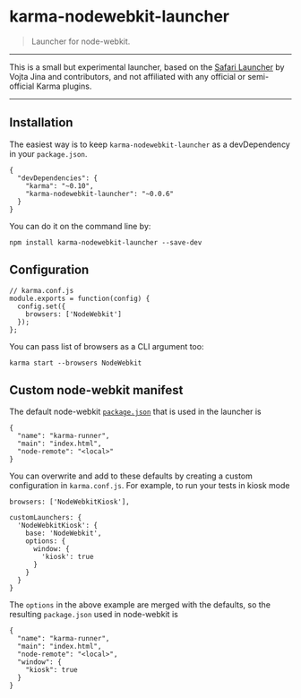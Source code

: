 # karma-nodewebkit-launcher

> Launcher for node-webkit. 

---

This is a small but experimental launcher, based on the [Safari Launcher](https://github.com/karma-runner/karma-safari-launcher) by Vojta Jina and contributors, and not affiliated with any official or semi-official Karma plugins.

---


## Installation

The easiest way is to keep `karma-nodewebkit-launcher` as a devDependency in your `package.json`.


    {
      "devDependencies": {
        "karma": "~0.10",
        "karma-nodewebkit-launcher": "~0.0.6"
      }
    }


You can do it on the command line by:

    npm install karma-nodewebkit-launcher --save-dev

## Configuration

    // karma.conf.js
    module.exports = function(config) {
      config.set({
        browsers: ['NodeWebkit']
      });
    };


You can pass list of browsers as a CLI argument too:

    karma start --browsers NodeWebkit
    
## Custom node-webkit manifest

The default node-webkit [`package.json`](https://github.com/rogerwang/node-webkit/wiki/Manifest-format) that is used in the launcher is

    {
      "name": "karma-runner",
      "main": "index.html",
      "node-remote": "<local>"
    }
    
You can overwrite and add to these defaults by creating a custom configuration in `karma.conf.js`. For example, to run your tests in kiosk mode

    browsers: ['NodeWebkitKiosk'],

    customLaunchers: {
      'NodeWebkitKiosk': {
        base: 'NodeWebkit',
        options: {
          window: {
            'kiosk': true
          }
        }
      }
    }

The `options` in the above example are merged with the defaults, so the resulting `package.json` used in node-webkit is

    {
      "name": "karma-runner",
      "main": "index.html",
      "node-remote": "<local>",
      "window": {
        "kiosk": true
      }
    }



